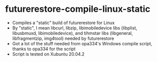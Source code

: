 # futurerestore-compile-linux-static

- Compiles a "static" build of futurerestore for Linux
- By "static", I mean libcurl, libzip, libimobiledevice libs (libplist, libusbmuxd, libimobiledevice), and tihmstar libs (libgeneral, libfragmentzip, img4tool) needed by futurerestore
- Got a lot of the stuff needed from opa334's Windows compile script, thanks to opa334 for the script
- Script is tested on Xubuntu 20.04.2
